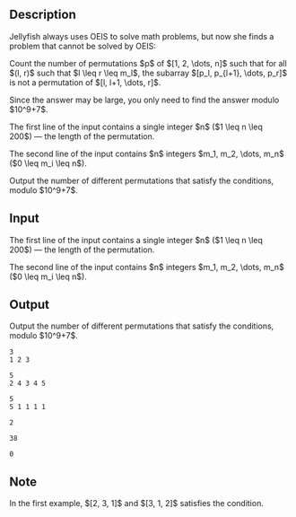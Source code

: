 ## Description

<div><p>Jellyfish always uses OEIS to solve math problems, but now she finds a problem that cannot be solved by OEIS:</p><p>Count the number of permutations $p$ of $[1, 2, \dots, n]$ such that for all $(l, r)$ such that $l \leq r \leq m_l$, the subarray $[p_l, p_{l+1}, \dots, p_r]$ is not a permutation of $[l, l+1, \dots, r]$.</p><p>Since the answer may be large, you only need to find the answer modulo $10^9+7$.</p></div><div class="input-specification"><p>The first line of the input contains a single integer $n$ ($1 \leq n \leq 200$)&nbsp;— the length of the permutation.</p><p>The second line of the input contains $n$ integers $m_1, m_2, \dots, m_n$ ($0 \leq m_i \leq n$).</p></div><div class="output-specification"><p>Output the number of different permutations that satisfy the conditions, modulo $10^9+7$.</p></div>

## Input

<p>The first line of the input contains a single integer $n$ ($1 \leq n \leq 200$)&nbsp;— the length of the permutation.</p><p>The second line of the input contains $n$ integers $m_1, m_2, \dots, m_n$ ($0 \leq m_i \leq n$).</p>

## Output

<p>Output the number of different permutations that satisfy the conditions, modulo $10^9+7$.</p>





```input1
3
1 2 3
```




```input2
5
2 4 3 4 5
```




```input3
5
5 1 1 1 1
```




```output1
2
```




```output2
38
```




```output3
0
```



## Note

<p>In the first example, $[2, 3, 1]$ and $[3, 1, 2]$ satisfies the condition.</p>
